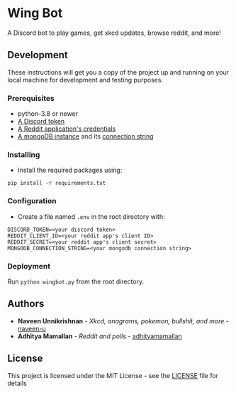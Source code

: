 # Wing Bot

A Discord bot to play games, get xkcd updates, browse reddit, and more!

## Development

These instructions will get you a copy of the project up and running on your local machine for development and testing purposes.

### Prerequisites

- python-3.8 or newer
- [A Discord token](https://discordpy.readthedocs.io/en/latest/discord.html)
- [A Reddit application's credentials](https://ssl.reddit.com/prefs/apps/)
- [A mongoDB instance](https://docs.atlas.mongodb.com/getting-started/) and its [connection string](https://docs.mongodb.com/manual/reference/connection-string/)

### Installing

- Install the required packages using:

```
pip install -r requirements.txt
```

### Configuration

- Create a file named `.env` in the root directory with:

```
DISCORD_TOKEN=<your discord token>
REDDIT_CLIENT_ID=<your reddit app's client ID>
REDDIT_SECRET=<your reddit app's client secret>
MONGODB_CONNECTION_STRING=<your mongodb connection string>
```

### Deployment

Run `python wingbot.py` from the root directory.

## Authors

- **Naveen Unnikrishnan** - _Xkcd, anagrams, pokemon, bullshit, and more_ - [naveen-u](https://github.com/naveen-u)
- **Adhitya Mamallan** - _Reddit and polls_ - [adhityamamallan](https://github.com/adhityamamallan)

## License

This project is licensed under the MIT License - see the [LICENSE](LICENSE) file for details
